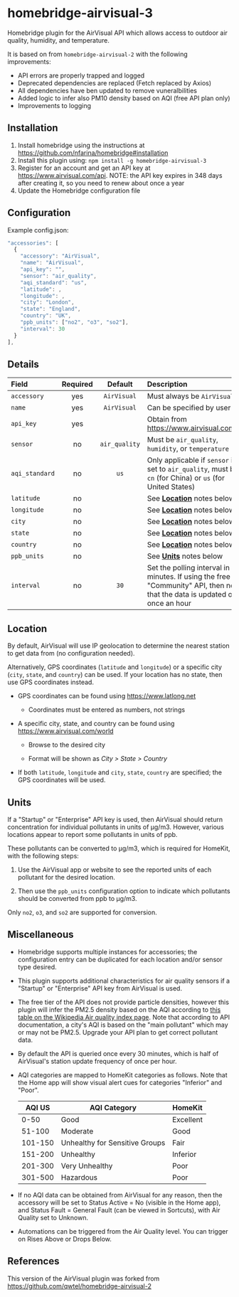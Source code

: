 # homebridge-airvisual-3

Homebridge plugin for the AirVisual API which allows access to outdoor air quality, humidity, and temperature.

It is based on from `homebridge-airvisual-2` with the following improvements:

* API errors are properly trapped and logged
* Deprecated dependencies are replaced (Fetch replaced by Axios)
* All dependencies have ben updated to remove vuneralbilities
* Added logic to infer also PM10 density based on AQI (free API plan only)
* Improvements to logging

## Installation

1. Install homebridge using the instructions at https://github.com/nfarina/homebridge#installation
2. Install this plugin using: `npm install -g homebridge-airvisual-3`
3. Register for an account and get an API key at https://www.airvisual.com/api. NOTE: the API key expires in 348 days after creating it, so you need to renew about once a year
4. Update the Homebridge configuration file

## Configuration

Example config.json:

```js
"accessories": [
  {
    "accessory": "AirVisual",
    "name": "AirVisual",
    "api_key": "",
    "sensor": "air_quality",
    "aqi_standard": "us",
    "latitude": ,
    "longitude": ,
    "city": "London",
    "state": "England",
    "country": "UK",
    "ppb_units": ["no2", "o3", "so2"],
    "interval": 30
  }
],
```

## Details

Field | Required | Default | Description
:--- | :---: | :---: | :---
`accessory` | yes | `AirVisual` | Must always be `AirVisual`
`name` | yes | `AirVisual` | Can be specified by user
`api_key` | yes | | Obtain from https://www.airvisual.com/api
`sensor` | no | `air_quality` | Must be `air_quality`, `humidity`, or `temperature`
`aqi_standard` | no | `us` | Only applicable if `sensor` is set to `air_quality`, must be `cn` (for China) or `us` (for United States) 
`latitude` | no | | See [**Location**](#location) notes below
`longitude` | no | | See [**Location**](#location) notes below
`city` | no | | See [**Location**](#location) notes below
`state` | no | | See [**Location**](#location) notes below
`country` | no | | See [**Location**](#location) notes below
`ppb_units` | no | | See [**Units**](#units) notes below
`interval` | no | `30` | Set the polling interval in minutes. If using the free "Community" API, then note that the data is updated only once an hour

## Location

By default, AirVisual will use IP geolocation to determine the nearest station to get data from (no configuration needed).

Alternatively, GPS coordinates (`latitude` and `longitude`) or a specific city (`city`, `state`, and `country`) can be used. If your location has no state, then use GPS coordinates instead.

* GPS coordinates can be found using https://www.latlong.net

  * Coordinates must be entered as numbers, not strings

* A specific city, state, and country can be found using https://www.airvisual.com/world

  * Browse to the desired city

  * Format will be shown as *City > State > Country*

* If both `latitude`, `longitude` and `city`, `state`, `country` are specified; the GPS coordinates will be used.

## Units

If a "Startup" or "Enterprise" API key is used, then AirVisual should return concentration for individual pollutants in units of µg/m3. However, various locations appear to report some pollutants in units of ppb.

These pollutants can be converted to µg/m3, which is required for HomeKit, with the following steps:

1. Use the AirVisual app or website to see the reported units of each pollutant for the desired location.

2. Then use the `ppb_units` configuration option to indicate which pollutants should be converted from ppb to µg/m3.

Only `no2`, `o3`, and `so2` are supported for conversion.

## Miscellaneous

* Homebridge supports multiple instances for accessories; the configuration entry can be duplicated for each location and/or sensor type desired.

* This plugin supports additional characteristics for air quality sensors if a "Startup" or "Enterprise" API key from AirVisual is used.

* The free tier of the API does not provide particle densities, however this plugin will infer the PM2.5 density based on the AQI according to [this table on the Wikipedia Air quality index page](https://en.wikipedia.org/wiki/Air_quality_index#Computing_the_AQI).
  Note that according to API documentation, a city's AQI is based on the "main pollutant" which may or may not be PM2.5. Upgrade your API plan to get correct pollutant data.

* By default the API is queried once every 30 minutes, which is half of AirVisual's station update frequency of once per hour.

* AQI categories are mapped to HomeKit categories as follows. Note that the Home app will show visual alert cues for categories "Inferior" and "Poor".

  AQI US  | AQI Category                   | HomeKit
  --------|--------------------------------|-----------
  0-50    | Good                           | Excellent
  51-100  | Moderate                       | Good
  101-150 | Unhealthy for Sensitive Groups | Fair
  151-200 | Unhealthy                      | Inferior
  201-300 | Very Unhealthy                 | Poor
  301-500 | Hazardous                      | Poor


* If no AQI data can be obtained from AirVisual for any reason, then the accessory will be set to Status Active = No (visible in the Home app), and Status Fault = General Fault (can be viewed in Sortcuts), with Air Quality set to Unknown.

* Automations can be triggered from the Air Quality level. You can trigger on Rises Above or Drops Below.

## References
This version of the AirVisual plugin was forked from https://github.com/qwtel/homebridge-airvisual-2
